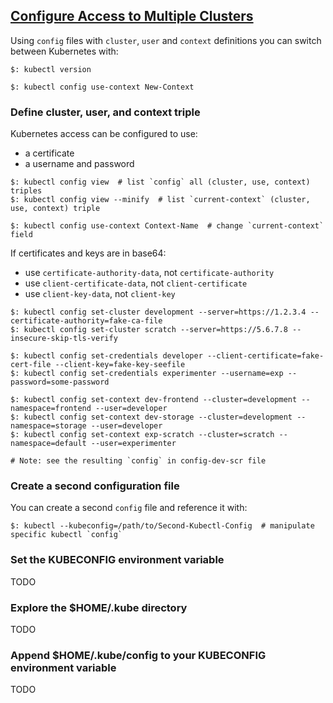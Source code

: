 ## [Configure Access to Multiple Clusters](https://kubernetes.io/docs/tasks/access-application-cluster/configure-access-multiple-clusters/)

Using `config` files with `cluster`, `user` and `context` definitions you can switch between Kubernetes with:
```
$: kubectl version

$: kubectl config use-context New-Context
```

### Define cluster, user, and context triple

Kubernetes access can be configured to use:
* a certificate
* a username and password

```
$: kubectl config view  # list `config` all (cluster, use, context) triples
$: kubectl config view --minify  # list `current-context` (cluster, use, context) triple

$: kubectl config use-context Context-Name  # change `current-context` field
```

If certificates and keys are in base64:
* use `certificate-authority-data`, not `certificate-authority`
* use `client-certificate-data`, not `client-certificate`
* use `client-key-data`, not `client-key`

```
$: kubectl config set-cluster development --server=https://1.2.3.4 --certificate-authority=fake-ca-file
$: kubectl config set-cluster scratch --server=https://5.6.7.8 --insecure-skip-tls-verify

$: kubectl config set-credentials developer --client-certificate=fake-cert-file --client-key=fake-key-seefile
$: kubectl config set-credentials experimenter --username=exp --password=some-password

$: kubectl config set-context dev-frontend --cluster=development --namespace=frontend --user=developer
$: kubectl config set-context dev-storage --cluster=development --namespace=storage --user=developer
$: kubectl config set-context exp-scratch --cluster=scratch --namespace=default --user=experimenter

# Note: see the resulting `config` in config-dev-scr file
```

### Create a second configuration file

You can create a second `config` file and reference it with:
```
$: kubectl --kubeconfig=/path/to/Second-Kubectl-Config  # manipulate specific kubectl `config`
```

### Set the KUBECONFIG environment variable

TODO

### Explore the $HOME/.kube directory

TODO

### Append $HOME/.kube/config to your KUBECONFIG environment variable

TODO
